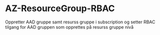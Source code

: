 # AZ-ResourceGroup-RBAC

Oppretter AAD gruppe samt resurss gruppe i subscription og setter RBAC tilgang for AAD gruppen som opprettes på resurss gruppe nivå
